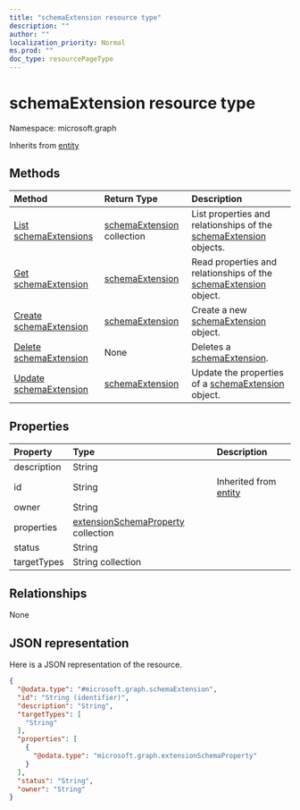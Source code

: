 ```yaml
---
title: "schemaExtension resource type"
description: ""
author: ""
localization_priority: Normal
ms.prod: ""
doc_type: resourcePageType
---
```


# schemaExtension resource type


Namespace: microsoft.graph




Inherits from [entity](../resources/entity.md)

## Methods
|Method|Return Type|Description|
|:---|:---|:---|
|[List schemaExtensions](../api/schemaextension-list.md)|[schemaExtension](../resources/schemaextension.md) collection|List properties and relationships of the [schemaExtension](../resources/schemaextension.md) objects.|
|[Get schemaExtension](../api/schemaextension-get.md)|[schemaExtension](../resources/schemaextension.md)|Read properties and relationships of the [schemaExtension](../resources/schemaextension.md) object.|
|[Create schemaExtension](../api/schemaextension-post-schemaextensions.md)|[schemaExtension](../resources/schemaextension.md)|Create a new [schemaExtension](../resources/schemaextension.md) object.|
|[Delete schemaExtension](../api/schemaextension-delete.md)|None|Deletes a [schemaExtension](../resources/schemaextension.md).|
|[Update schemaExtension](../api/schemaextension-update.md)|[schemaExtension](../resources/schemaextension.md)|Update the properties of a [schemaExtension](../resources/schemaextension.md) object.|

## Properties
|Property|Type|Description|
|:---|:---|:---|
|description|String||
|id|String| Inherited from [entity](../resources/entity.md)|
|owner|String||
|properties|[extensionSchemaProperty](../resources/extensionschemaproperty.md) collection||
|status|String||
|targetTypes|String collection||

## Relationships
None

## JSON representation
Here is a JSON representation of the resource.
<!-- {
  "blockType": "resource",
  "keyProperty": "id",
  "@odata.type": "microsoft.graph.schemaExtension",
  "baseType": "microsoft.graph.entity",
  "openType": false
}
-->
``` json
{
  "@odata.type": "#microsoft.graph.schemaExtension",
  "id": "String (identifier)",
  "description": "String",
  "targetTypes": [
    "String"
  ],
  "properties": [
    {
      "@odata.type": "microsoft.graph.extensionSchemaProperty"
    }
  ],
  "status": "String",
  "owner": "String"
}
```

